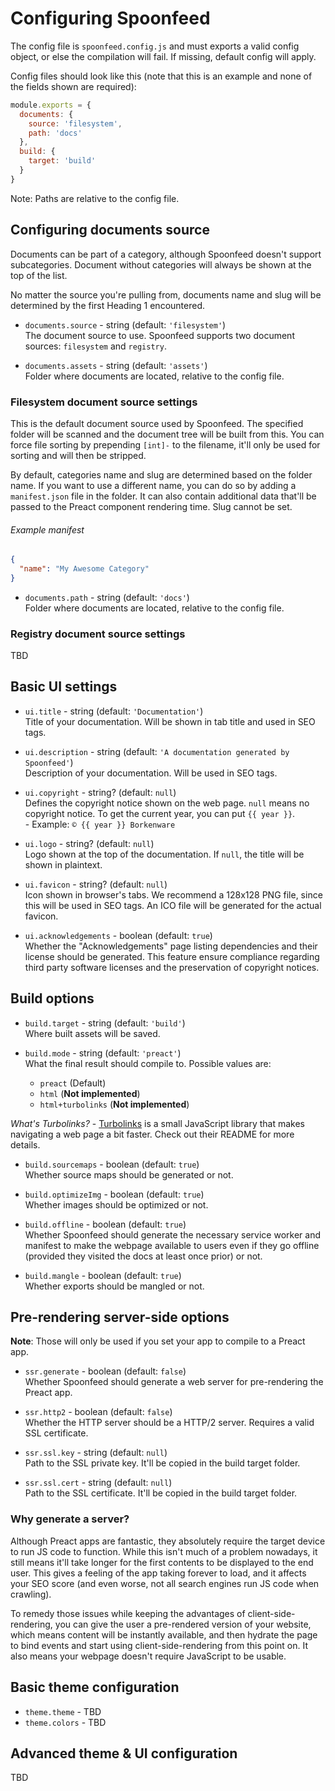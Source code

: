 # Configuring Spoonfeed
The config file is `spoonfeed.config.js` and must exports a valid config object, or else the compilation will fail.
If missing, default config will apply.

Config files should look like this (note that this is an example and none of the fields shown are required):

```js
module.exports = {
  documents: {
    source: 'filesystem',
    path: 'docs'
  },
  build: {
    target: 'build'
  }
}
```

Note: Paths are relative to the config file.

## Configuring documents source
Documents can be part of a category, although Spoonfeed doesn't support subcategories. Document without categories
will always be shown at the top of the list.

No matter the source you're pulling from, documents name and slug will be determined by the first Heading 1 encountered.

- `documents.source` - string (default: `'filesystem'`)<br>
The document source to use. Spoonfeed supports two document sources: `filesystem` and `registry`.

- `documents.assets` - string (default: `'assets'`)<br>
Folder where documents are located, relative to the config file.

### Filesystem document source settings
This is the default document source used by Spoonfeed. The specified folder will be scanned and the document tree
will be built from this. You can force file sorting by prepending `[int]-` to the filename, it'll only be used for
sorting and will then be stripped.

By default, categories name and slug are determined based on the folder name. If you want to use a different name, you
can do so by adding a `manifest.json` file in the folder. It can also contain additional data that'll be passed to
the Preact component rendering time. Slug cannot be set.

###### Example manifest
```json
{
  "name": "My Awesome Category"
}
```

- `documents.path` - string (default: `'docs'`)<br>
Folder where documents are located, relative to the config file.

### Registry document source settings
TBD

## Basic UI settings
- `ui.title` - string (default: `'Documentation'`)<br>
Title of your documentation. Will be shown in tab title and used in SEO tags.

- `ui.description` - string (default: `'A documentation generated by Spoonfeed'`)<br>
Description of your documentation. Will be used in SEO tags.

- `ui.copyright` - string? (default: `null`)<br>
Defines the copyright notice shown on the web page. `null` means no copyright notice. To get the current year, you can
put `{{ year }}`.<br>
\- Example: `© {{ year }} Borkenware`

- `ui.logo` - string? (default: `null`)<br>
Logo shown at the top of the documentation. If `null`, the title will be shown in plaintext.

- `ui.favicon` - string? (default: `null`)<br>
Icon shown in browser's tabs. We recommend a 128x128 PNG file, since this will be used in SEO tags. An ICO file will be
generated for the actual favicon.

- `ui.acknowledgements` - boolean (default: `true`)<br>
Whether the "Acknowledgements" page listing dependencies and their license should be generated. This feature ensure
compliance regarding third party software licenses and the preservation of copyright notices.

## Build options
- `build.target` - string (default: `'build'`)<br>
Where built assets will be saved.

- `build.mode` - string (default: `'preact'`)<br>
What the final result should compile to. Possible values are:
  - `preact` (Default)
  - `html` (**Not implemented**)
  - `html+turbolinks` (**Not implemented**)

*What's Turbolinks?* - [Turbolinks](https://github.com/turbolinks/turbolinks) is a small JavaScript library that makes
navigating a web page a bit faster. Check out their README for more details.

- `build.sourcemaps` - boolean (default: `true`)<br>
Whether source maps should be generated or not.

- `build.optimizeImg` - boolean (default: `true`)<br>
Whether images should be optimized or not.

- `build.offline` - boolean (default: `true`)<br>
Whether Spoonfeed should generate the necessary service worker and manifest to make the webpage available to users
even if they go offline (provided they visited the docs at least once prior) or not.

- `build.mangle` - boolean (default: `true`)<br>
Whether exports should be mangled or not.

## Pre-rendering server-side options
**Note**: Those will only be used if you set your app to compile to a Preact app.

- `ssr.generate` - boolean (default: `false`)<br>
Whether Spoonfeed should generate a web server for pre-rendering the Preact app.

- `ssr.http2` - boolean (default: `false`)<br>
Whether the HTTP server should be a HTTP/2 server. Requires a valid SSL certificate.

- `ssr.ssl.key` - string (default: `null`)<br>
Path to the SSL private key. It'll be copied in the build target folder.

- `ssr.ssl.cert` - string (default: `null`)<br>
Path to the SSL certificate. It'll be copied in the build target folder.

### Why generate a server?
Although Preact apps are fantastic, they absolutely require the target device to run JS code to function. While this
isn't much of a problem nowadays, it still means it'll take longer for the first contents to be displayed to the end
user. This gives a feeling of the app taking forever to load, and it affects your SEO score (and even worse, not all
search engines run JS code when crawling).

To remedy those issues while keeping the advantages of client-side-rendering, you can give the user a pre-rendered
version of your website, which means content will be instantly available, and then hydrate the page to bind events
and start using client-side-rendering from this point on. It also means your webpage doesn't require JavaScript to
be usable.

## Basic theme configuration
- `theme.theme` - TBD
- `theme.colors` - TBD

## Advanced theme & UI configuration
TBD
